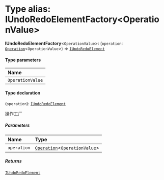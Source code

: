 # Type alias: IUndoRedoElementFactory\<OperationValue>

**IUndoRedoElementFactory**<`OperationValue`>: (`operation`: [`Operation`](/auto-docs/fixed-layout-editor/interfaces/Operation.md)<`OperationValue`>) => [`IUndoRedoElement`](/auto-docs/fixed-layout-editor/interfaces/IUndoRedoElement.md)

#### Type parameters

| Name |
| :------ |
| `OperationValue` |

#### Type declaration

(`operation`): [`IUndoRedoElement`](/auto-docs/fixed-layout-editor/interfaces/IUndoRedoElement.md)

操作工厂

##### Parameters

| Name | Type |
| :------ | :------ |
| `operation` | [`Operation`](/auto-docs/fixed-layout-editor/interfaces/Operation.md)<`OperationValue`> |

##### Returns

[`IUndoRedoElement`](/auto-docs/fixed-layout-editor/interfaces/IUndoRedoElement.md)
